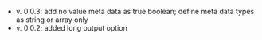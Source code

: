 - v. 0.0.3: add no value meta data as true boolean; define meta data types as string or array only
- v. 0.0.2: added long output option
